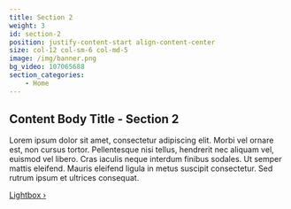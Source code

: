 ```yaml
---
title: Section 2
weight: 3
id: section-2
position: justify-content-start align-content-center
size: col-12 col-sm-6 col-md-5
image: /img/banner.png
bg_video: 107065688
section_categories:
    - Home
---
```


## Content Body Title - Section 2

Lorem ipsum dolor sit amet, consectetur adipiscing elit. Morbi vel ornare est, non cursus tortor. Pellentesque nisi tellus, hendrerit nec aliquam vel, euismod vel libero. Cras iaculis neque interdum finibus sodales. Ut semper mattis eleifend. Mauris eleifend ligula in metus suscipit consectetur. Sed rutrum ipsum et ultrices consequat. 

<a href="#" class="btn btn-primary">Lightbox &rsaquo;</a>